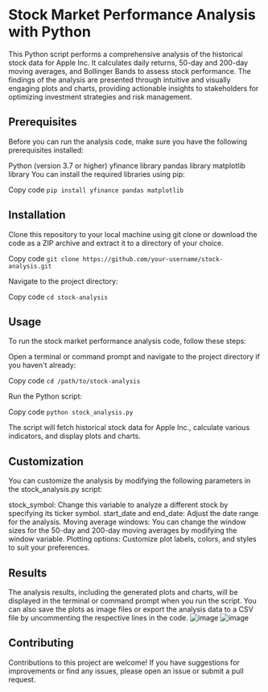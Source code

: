 # Stock Market Performance Analysis with Python
This Python script performs a comprehensive analysis of the historical stock data for Apple Inc. It calculates daily returns, 50-day and 200-day moving averages, and Bollinger Bands to assess stock performance. The findings of the analysis are presented through intuitive and visually engaging plots and charts, providing actionable insights to stakeholders for optimizing investment strategies and risk management.

## Prerequisites
Before you can run the analysis code, make sure you have the following prerequisites installed:

Python (version 3.7 or higher)
yfinance library
pandas library
matplotlib library
You can install the required libraries using pip:

Copy code
` pip install yfinance pandas matplotlib `

## Installation
Clone this repository to your local machine using git clone or download the code as a ZIP archive and extract it to a directory of your choice.

Copy code
` git clone https://github.com/your-username/stock-analysis.git `

Navigate to the project directory:

Copy code
``` cd stock-analysis ```

## Usage
To run the stock market performance analysis code, follow these steps:

Open a terminal or command prompt and navigate to the project directory if you haven't already:

Copy code
` cd /path/to/stock-analysis `

Run the Python script:

Copy code
`python stock_analysis.py `

The script will fetch historical stock data for Apple Inc., calculate various indicators, and display plots and charts.

## Customization
You can customize the analysis by modifying the following parameters in the stock_analysis.py script:

stock_symbol: Change this variable to analyze a different stock by specifying its ticker symbol.
start_date and end_date: Adjust the date range for the analysis.
Moving average windows: You can change the window sizes for the 50-day and 200-day moving averages by modifying the window variable.
Plotting options: Customize plot labels, colors, and styles to suit your preferences.

## Results
The analysis results, including the generated plots and charts, will be displayed in the terminal or command prompt when you run the script. You can also save the plots as image files or export the analysis data to a CSV file by uncommenting the respective lines in the code.
![image](https://github.com/vinayak1106/Stock-market-Performance-Analysis-using-Python/assets/81875658/a0997b1a-cd7d-4118-be83-944590f81512)
![image](https://github.com/vinayak1106/Stock-market-Performance-Analysis-using-Python/assets/81875658/3a07048c-a0c9-4307-adfe-ad0210ddff9f)


## Contributing
Contributions to this project are welcome! If you have suggestions for improvements or find any issues, please open an issue or submit a pull request.
